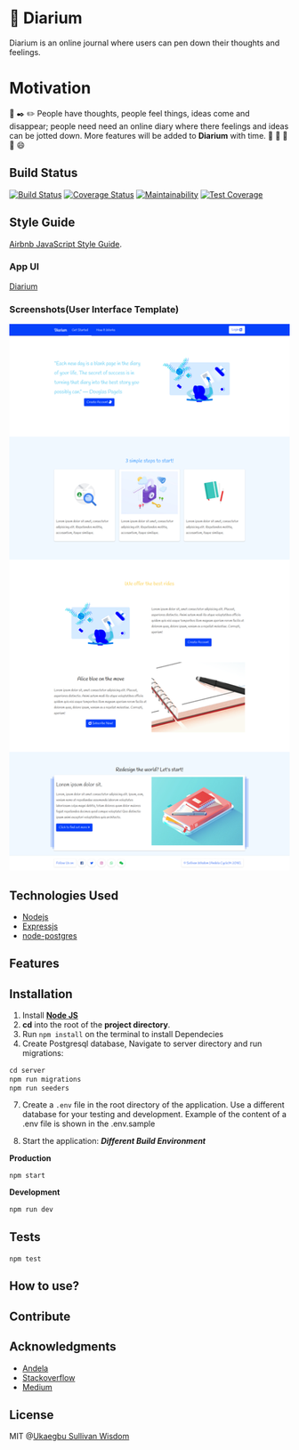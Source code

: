# :ledger: Diarium
Diarium is an online journal where users can pen down their thoughts and feelings.
# Motivation
:ledger: :black_nib: :pencil2: People have thoughts, people feel things, ideas come and disappear; people need need an online diary where there feelings and ideas can be jotted down. More features will be added to **Diarium** with time. :man: :woman: :boy: :girl: :smile:
## Build Status
[![Build Status](https://travis-ci.org/wiztemple/Diarium.svg?branch=develop)](https://travis-ci.org/wiztemple/Diarium)
[![Coverage Status](https://coveralls.io/repos/github/wiztemple/Diarium/badge.svg?branch=develop)](https://coveralls.io/github/wiztemple/Diarium?branch=develop)
[![Maintainability](https://api.codeclimate.com/v1/badges/8b8c090d4367484c1c5a/maintainability)](https://codeclimate.com/github/wiztemple/Diarium/maintainability)
[![Test Coverage](https://api.codeclimate.com/v1/badges/8b8c090d4367484c1c5a/test_coverage)](https://codeclimate.com/github/wiztemple/Diarium/test_coverage)

## Style Guide
[Airbnb JavaScript Style Guide](https://github.com/airbnb/javascript/).
### App UI
[Diarium](https://wiztemple.github.io/Diarium/UI)

### Screenshots(User Interface Template)
![alt](./screenshots/landing.png)

## Technologies Used
* [Nodejs](https://nodejs.org/en/)
* [Expressjs](https://expressjs.com/)
* [node-postgres](https://node-postgres.com)

## Features

## Installation
1. Install [**Node JS**](https://nodejs.org/en/)
4. **cd** into the root of the **project directory**.
5. Run `npm install` on the terminal to install Dependecies
6. Create Postgresql database, Navigate to server directory and run migrations:
```
cd server
npm run migrations 
npm run seeders
```
7. Create a `.env` file in the root directory of the application. Use a different database for your testing and development. Example of the content of a .env file is shown in the .env.sample

8. Start the application:
**_Different Build Environment_**

**Production**
```
npm start
```
**Development**
```
npm run dev
```
## Tests
``` npm test ```

## How to use?

## Contribute

## Acknowledgments
* [Andela](http://andela.com)
* [Stackoverflow](stackoverflow.com)
* [Medium](https://medium.com/@meakaakka/a-beginners-guide-to-writing-a-kickass-readme-7ac01da88ab3)

## License
MIT @[Ukaegbu Sullivan Wisdom](http://github.com/wiztemple)